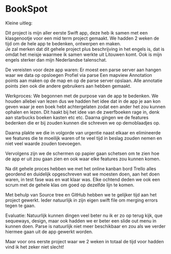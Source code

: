 # BookSpot

Kleine uitleg:

Dit project is mijn aller eerste Swift app, deze heb ik samen met een klasgenootje voor een 
mid term project gemaakt. We hadden 2 weken de tijd om de hele app te bedenken, ontwerpen en maken.  
Je zal merken dat dit gehele project plus beschrijving in het engels is, dat is omdat het meisje waarmee 
ik samen werkte uit Litouwen komt. Ook is mijn engels sterker dan mijn Nederlandse talenschat. 

De vereisten voor deze app waren:
Er moest een parse server aan hangen waar we data op opsloegen
Profiel via parse
Een mapview
Annotation points aan maken op de map en op de parse server opslaan.
Alle annotatie points zien ook die andere gebruikers aan hebben gemaakt.

Werkproces:
We begonnen met de purpose van de app te bedenken. We houden allebei van lezen dus we hadden het idee 
dat in de app je aan kon geven waar je een boek hebt achtergelaten zodat een ander het zou kunnen ophalen 
en lezen. Dit haakt bij het idee van de zwerfboeken rage in, denk aan starbucks boeken kasten etc etc. 
Daarna gingen we de features bedenken die er bij zouden kunnen die schreven we op demoblaadjes op.

Daarna plakte we die in volgorde van urgentie naast elkaar en elimineerde we features die te moeilijk waren 
of te veel tijd in beslag zouden nemen en niet veel waarde zouden toevoegen. 

Vervolgens zijn we de schermen op papier gaan schetsen om te zien hoe de app er uit zou gaan zien 
en ook waar elke features zou kunnen komen.

Na dit gehele proces hebben we met het online kanban bord Trello alles geordend en duidelijk opgeschreven 
wat we moesten doen, aan het doen waren, in test fase was en wat klaar was. Elke ochtend deden we ook een scrum 
met de gehele klas om goed op dezelfde lijn te komen.

Met behulp van Source tree en GitHub hebben we te gelijker tijd aan het project gewerkt. 
Ieder natuurlijk in zijn eigen swift file om merging errors tegen te gaan.

Evaluatie:
Natuurlijk kunnen dingen veel beter nu ik er zo op terug kijk, que sequeways, design, maar ook hadden we er 
beter een slide out menu in kunnen doen. Parse is natuurlijk niet meer beschikbaar en zou als we verder 
hiermee gaan uit de app gewerkt worden. 

Maar voor ons eerste project waar we 2 weken in totaal de tijd voor hadden vind ik het zeker niet slecht!
